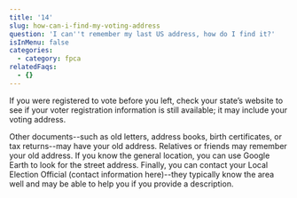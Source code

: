 ```yaml
---
title: '14'
slug: how-can-i-find-my-voting-address
question: 'I can''t remember my last US address, how do I find it?'
isInMenu: false
categories:
  - category: fpca
relatedFaqs:
  - {}
---
```

If you were registered to vote before you left, check your state’s website to see if your voter registration information is still available; it may include your voting address. 

Other documents--such as old letters, address books, birth certificates, or tax returns--may have your old address. Relatives or friends may remember your old address. If you know the general location, you can use Google Earth to look for the street address. Finally, you can contact your Local Election Official (contact information here)--they typically know the area well and may be able to help you if you provide a description.
